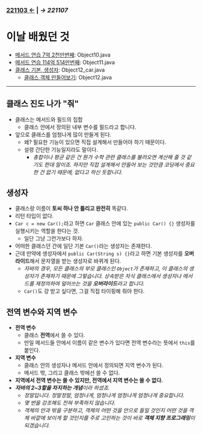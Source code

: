 ﻿### [221103 ←](/221011-_JAVA/221103/) | *→ 221107*<!--(/221011-_JAVA/221107/)-->

# 이날 배웠던 것

- [메서드 연습 7억 2천만번째](/221011-_JAVA/221104/javastudy56/javastudy/src/javastudy/Object10.java): Object10.java
- [메서드 연습 114억 514만번째](/221011-_JAVA/221104/javastudy56/javastudy/src/javastudy/Object11.java): Object11.java
- [클래스 기본, 생성자](/221011-_JAVA/221104/javastudy56/javastudy/src/javastudy/Object12_car.java): Object12_car.java
    - [클래스 객체 만들어보기](/221011-_JAVA/221104/javastudy56/javastudy/src/javastudy/Object12.java): Object12.java

---

## 클래스 진도 나가 "줘"

- 클래스는 메서드와 필드의 집합
    - 클래스 안에서 정의된 내부 변수를 필드라고 합니다.
- 앞으로 클래스를 엄청나게 많이 만들게 된다.
    - 왜? 필요한 기능이 있으면 직접 설계해서 만들어야 하기 때문이다.
    - 설령 간단한 기능일지라도 말이다.
        - *총합이나 평균 같은 건 뭔가 수학 관련 클래스를 불러오면 계산해 줄 것 같기도 한데 말이죠. 하지만 직접 설계해서 만들어 보는 것만큼 코딩에서 중요한 건 없기 때문에, 없다고 하신 듯합니다.*

## 생성자

- 클래스랑 이름이 **토씨 하나 안 틀리고 완전히** 똑같다.
- 리턴 타입이 없다.
- `Car c = new Car();`라고 하면 `Car` 클래스 안에 있는 `public Car() {}` 생성자를 실행시키는 역할을 한다는 것.
    - 일단 그냥 그런가보다 하자.
- 어떠한 클래스던 간에 일단 기본 `Car()`라는 생성자는 존재한다.
- 근데 만약에 생성자에서 `public Car(String s) {}`라고 하면 기본 생성자를 **오버라이드**해서 문자열을 받는 생성자로 바뀌게 된다.
    - *자바의 경우, 모든 클래스의 부모 클래스인 `Object`가 존재하고, 이 클래스의 생성자가 존재하기 때문에 그렇습니다. 상속받은 자식 클래스에서 생성자나 메서드를 재정의하여 덮어쓰는 것을 ***오버라이드***라고 합니다.*
    - `Car()`도 걍 받고 싶다면, 그걸 직접 타이핑해 줘야 한다.

## 전역 변수와 지역 변수

- **전역 변수**
    - 클래스 **전역**에서 쓸 수 있다.
    - 만일 메서드들 안에서 이름이 같은 변수가 있다면 전역 변수라는 뜻에서 `this`를 붙인다.
- **지역 변수**
    - 클래스 안의 생성자나 메서드 안에서 정의되면 지역 변수가 된다.
    - 메서드 밖, 그리고 클래스 밖에선 쓸 수 없다.
- **지역에서 전역 변수는 쓸 수 있지만, 전역에서 지역 변수는 쓸 수 없다.**
- ***자바의 2~3할을 차지하는 개념**이라 하셨죠.*
    - *정말입니다. 정말정말, 엄청나게, 엄청나게 엄청나게 엄청나게 중요합니다.*
    - *몇 번을 강조해도 전혀 부족하지 않습니다.*
    - *객체의 안과 밖을 구분하고, 객체의 어떤 것을 안으로 들일 것인지 어떤 것을 객체 바깥에 보이게 할 것인지를 주로 고민하는 것이 바로 **객체 지향 프로그래밍**이 되겠습니다.*